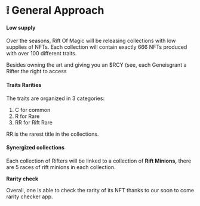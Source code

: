 # ❕ General Approach

#### Low supply

Over the seasons, Rift Of Magic will be releasing collections with low supplies of NFTs. Each collection will contain exactly 666 NFTs produced with over 100 different traits.&#x20;

Besides owning the art and giving you an $RCY (see, each Geneisgrant a Rifter the right to access

#### Traits Rarities&#x20;

The traits are organized in 3 categories:&#x20;

1. C for common&#x20;
2. R for Rare
3. RR for Rift Rare

RR is the rarest title in the collections.&#x20;

#### Synergized collections

Each collection of Rifters will be linked to a collection of **Rift Minions,** there are 5 races of rift minions in each collection.&#x20;

**Rarity check**

Overall, one is able to check the rarity of its NFT thanks to our soon to come rarity checker app.&#x20;

